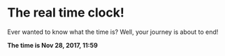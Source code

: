 # The real time clock!

Ever wanted to know what the time is? Well, your journey is about to end!

**The time is Nov 28, 2017, 11:59**